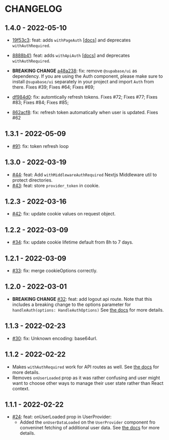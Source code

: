 # CHANGELOG

## 1.4.0 - 2022-05-10

- [19f53c3](https://github.com/supabase-community/supabase-auth-helpers/pull/92/commits/19f53c34a7237d4f1370ed06f5bc6613954361a5): feat: adds `withPageAuth` [[docs](./src/nextjs/README.md#server-side-rendering-ssr---withpageauth)] and deprecates `withAuthRequired`.
- [8888b41](https://github.com/supabase-community/supabase-auth-helpers/pull/92/commits/8888b41242291219eadff8631e25b85101b90255): feat: adds `withApiAuth` [[docs](./src/nextjs/README.md#protecting-api-routes)] and deprecates `withAuthRequired`.

- **BREAKING CHANGE** [a48a238](https://github.com/supabase-community/supabase-auth-helpers/pull/92/commits/a48a238b1efe89456835e0b23954b21a55937224): fix: remove `@supabase/ui` as dependency. If you are using the Auth component, please make sure to install `@supabase/ui` separately in your project and import `Auth` from there. Fixes #39; Fixes #64; Fixes #69;

- [df984d0](https://github.com/supabase-community/supabase-auth-helpers/pull/92/commits/df984d0f12b364cd2e6e5238906dc14c9a452859): fix: automtically refresh tokens. Fixes #72; Fixes #77; Fixes #83; Fixes #84; Fixes #85;

- [862acf8](https://github.com/supabase-community/supabase-auth-helpers/pull/92/commits/862acf8792a1a95cf6527f226148be111957436f): fix: refresh token automatically when user is updated. Fixes #62

## 1.3.1 - 2022-05-09

- [#91](https://github.com/supabase-community/supabase-auth-helpers/pull/91): fix: token refresh loop

## 1.3.0 - 2022-03-19

- [#44](https://github.com/supabase-community/supabase-auth-helpers/pull/43): feat: Add `withMiddlewareAuthRequired` Nextjs Middleware util to protect directories.
- [#43](https://github.com/supabase-community/supabase-auth-helpers/pull/43): feat: store `provider_token` in cookie.

## 1.2.3 - 2022-03-16

- [#42](https://github.com/supabase-community/supabase-auth-helpers/pull/42): fix: update cookie values on request object.

## 1.2.2 - 2022-03-09

- [#34](https://github.com/supabase-community/supabase-auth-helpers/pull/34): fix: update cookie lifetime default from 8h to 7 days.

## 1.2.1 - 2022-03-09

- [#33](https://github.com/supabase-community/supabase-auth-helpers/pull/33): fix: merge cookieOptions correctly.

## 1.2.0 - 2022-03-01

- **BREAKING CHANGE** [#32](https://github.com/supabase-community/supabase-auth-helpers/pull/32): feat: add logout api route. Note that this includes a breaking change to the options parameter for `handleAuth(options: HandleAuthOptions)` See [the docs](./src/nextjs/README.md#basic-setup) for more details.

## 1.1.3 - 2022-02-23

- [#30](https://github.com/supabase-community/supabase-auth-helpers/pull/30): fix: Unknown encoding: base64url.

## 1.1.2 - 2022-02-22

- Makes `withAuthRequired` work for API routes as well. See [the docs](./src/nextjs/README.md#protecting-api-routes) for more details.
- Removes `onUserLoaded` prop as it was rather confusing and user might want to choose other ways to manage their user state rather than React context.

## 1.1.1 - 2022-02-22

- [#24](https://github.com/supabase-community/supabase-auth-helpers/pull/24): feat: onUserLoaded prop in UserProvider:
  - Added the `onUserDataLoaded` on the `UserProvider` component fro conveninet fetching of additional user data. See [the docs](./src/nextjs/README.md#loading-additional-user-data) for more details.
